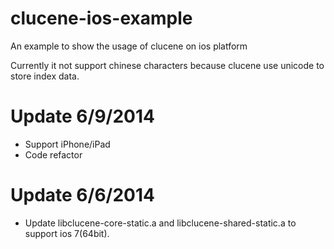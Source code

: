 clucene-ios-example
===================

An example to show the usage of clucene on ios platform

Currently it not support chinese characters because clucene use unicode to store index data.

# Update 6/9/2014
* Support iPhone/iPad
* Code refactor

# Update 6/6/2014
* Update libclucene-core-static.a and libclucene-shared-static.a to support ios 7(64bit).